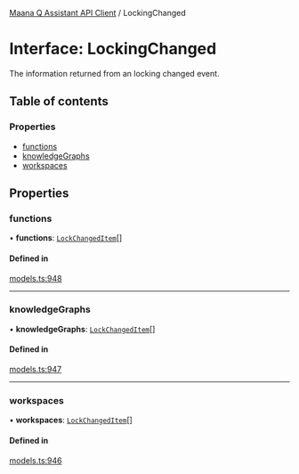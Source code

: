 [Maana Q Assistant API Client](../README.md) / LockingChanged

# Interface: LockingChanged

The information returned from an locking changed event.

## Table of contents

### Properties

- [functions](LockingChanged.md#functions)
- [knowledgeGraphs](LockingChanged.md#knowledgegraphs)
- [workspaces](LockingChanged.md#workspaces)

## Properties

### functions

• **functions**: [`LockChangedItem`](LockChangedItem.md)[]

#### Defined in

[models.ts:948](https://github.com/maana-io/q-assistant-client/blob/develop/src/models.ts#L948)

___

### knowledgeGraphs

• **knowledgeGraphs**: [`LockChangedItem`](LockChangedItem.md)[]

#### Defined in

[models.ts:947](https://github.com/maana-io/q-assistant-client/blob/develop/src/models.ts#L947)

___

### workspaces

• **workspaces**: [`LockChangedItem`](LockChangedItem.md)[]

#### Defined in

[models.ts:946](https://github.com/maana-io/q-assistant-client/blob/develop/src/models.ts#L946)
